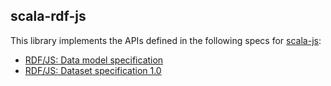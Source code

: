 ## scala-rdf-js

This library implements the APIs defined in the following
specs for [scala-js](https://www.scala-js.org):
  * [RDF/JS: Data model specification](https://rdf.js.org/data-model-spec/#blanknode-interface)
  * [RDF/JS: Dataset specification 1.0](https://rdf.js.org/dataset-spec/)


